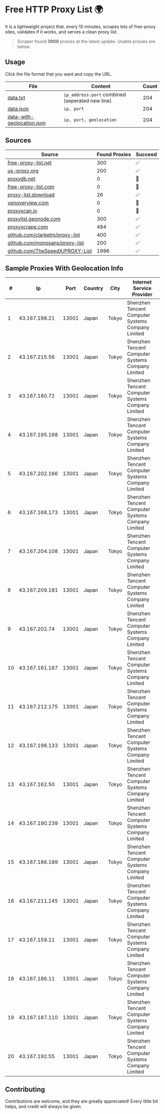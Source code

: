 
# Free HTTP Proxy List 🌍

It is a lightweight project that, every 10 minutes, scrapes lots of free-proxy sites, validates if it works, and serves a clean proxy list.


> Scraper found **3906** proxies at the latest update. Usable proxies are below.

## Usage

Click the file format that you want and copy the URL.


|File|Content|Count|
|----|-------|-----|
|[data.txt](https://raw.githubusercontent.com/themiralay/Proxy-List-World/master/data.txt)|`ip_address:port` combined (seperated new line)|204|
|[data.json](https://raw.githubusercontent.com/themiralay/Proxy-List-World/master/data.json)|`ip, port`|204|
|[data-with-geolocation.json](https://raw.githubusercontent.com/themiralay/Proxy-List-World/master/data-with-geolocation.json)|`ip, port, geolocation`|204|

## Sources

|Source|Found Proxies|Succeed|
|------|-------------|-------|
|[free-proxy-list.net](https://free-proxy-list.net)|300|✅|
|[us-proxy.org](https://www.us-proxy.org)|200|✅|
|[proxydb.net](http://proxydb.net)|0|🚫|
|[free-proxy-list.com](https://free-proxy-list.com/?page=&port=&type%5B%5D=http&type%5B%5D=https&up_time=0&search=Search)|0|🚫|
|[proxy-list.download](https://www.proxy-list.download/HTTP)|26|✅|
|[vpnoverview.com](https://vpnoverview.com/privacy/anonymous-browsing/free-proxy-servers)|0|🚫|
|[proxyscan.io](https://www.proxyscan.io)|0|🚫|
|[proxylist.geonode.com](https://proxylist.geonode.com/api/proxy-list?limit=300&page=1&sort_by=lastChecked&sort_type=desc&protocols=http,https)|300|✅|
|[proxyscrape.com](https://api.proxyscrape.com/v2/?request=displayproxies&protocol=http&timeout=10000&country=all&ssl=all&anonymity=all)|484|✅|
|[github.com/clarketm/proxy-list](https://raw.githubusercontent.com/clarketm/proxy-list/master/proxy-list-raw.txt)|400|✅|
|[github.com/monosans/proxy-list](https://raw.githubusercontent.com/monosans/proxy-list/main/proxies/http.txt)|200|✅|
|[github.com/TheSpeedX/PROXY-List](https://raw.githubusercontent.com/TheSpeedX/PROXY-List/master/http.txt)|1996|✅|


## Sample Proxies With Geolocation Info

|#|Ip|Port|Country|City|Internet Service Provider|
|-|--|----|-------|----|-------------------------|
|1|43.167.198.21|13001|Japan|Tokyo|Shenzhen Tencent Computer Systems Company Limited|
|2|43.167.215.56|13001|Japan|Tokyo|Shenzhen Tencent Computer Systems Company Limited|
|3|43.167.180.72|13001|Japan|Tokyo|Shenzhen Tencent Computer Systems Company Limited|
|4|43.167.195.168|13001|Japan|Tokyo|Shenzhen Tencent Computer Systems Company Limited|
|5|43.167.202.166|13001|Japan|Tokyo|Shenzhen Tencent Computer Systems Company Limited|
|6|43.167.168.173|13001|Japan|Tokyo|Shenzhen Tencent Computer Systems Company Limited|
|7|43.167.204.108|13001|Japan|Tokyo|Shenzhen Tencent Computer Systems Company Limited|
|8|43.167.209.181|13001|Japan|Tokyo|Shenzhen Tencent Computer Systems Company Limited|
|9|43.167.202.74|13001|Japan|Tokyo|Shenzhen Tencent Computer Systems Company Limited|
|10|43.167.161.187|13001|Japan|Tokyo|Shenzhen Tencent Computer Systems Company Limited|
|11|43.167.212.175|13001|Japan|Tokyo|Shenzhen Tencent Computer Systems Company Limited|
|12|43.167.198.133|13001|Japan|Tokyo|Shenzhen Tencent Computer Systems Company Limited|
|13|43.167.162.50|13001|Japan|Tokyo|Shenzhen Tencent Computer Systems Company Limited|
|14|43.167.190.239|13001|Japan|Tokyo|Shenzhen Tencent Computer Systems Company Limited|
|15|43.167.186.189|13001|Japan|Tokyo|Shenzhen Tencent Computer Systems Company Limited|
|16|43.167.211.145|13001|Japan|Tokyo|Shenzhen Tencent Computer Systems Company Limited|
|17|43.167.159.11|13001|Japan|Tokyo|Shenzhen Tencent Computer Systems Company Limited|
|18|43.167.186.11|13001|Japan|Tokyo|Shenzhen Tencent Computer Systems Company Limited|
|19|43.167.187.110|13001|Japan|Tokyo|Shenzhen Tencent Computer Systems Company Limited|
|20|43.167.192.55|13001|Japan|Tokyo|Shenzhen Tencent Computer Systems Company Limited|



## Contributing

Contributions are welcome, and they are greatly appreciated! Every
little bit helps, and credit will always be given.

